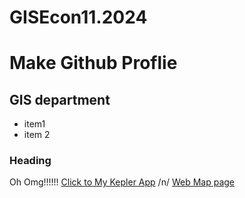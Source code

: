 # GISEcon11.2024
# Make Github Proflie
## GIS department 
- item1
- item 2
### Heading

Oh Omg!!!!!!
[Click to My Kepler App](https://kepler.gl/demo?mapUrl=https://raw.githubusercontent.com/newkanok/GISEcon11.2024/refs/heads/main/kepler.gl.json)
/n/ [Web Map page](https://newkanok.github.io/GISEcon11.2024//)